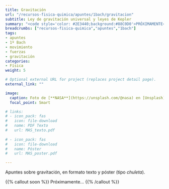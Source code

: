 ```yaml
---
title: Gravitación
url: "/recursos-fisica-quimica/apuntes/1bach/gravitacion"
subtitle: Ley de gravitación universal y leyes de Kepler
summary: "<code style='color: #2E3440;background:#88C0D0'>PRÓXIMAMENTE</code> <br> Fuerzas centrales. Ley de gravitación universal. Leyes de Kepler."
breadcrumbs: ["recursos-fisica-quimica","apuntes","1bach"]
tags:
- apuntes
- 1º Bach
- movimiento
- fuerzas
- gravitación
categories:
- Física
weight: 5

# Optional external URL for project (replaces project detail page).
external_link: ""

image:
  caption: Foto de [**NASA**](https://unsplash.com/@nasa) en [Unsplash](https://unsplash.com)
  focal_point: Smart

# links:
# - icon_pack: fas
#   icon: file-download
#   name: PDF Texto
#   url: MAS_texto.pdf
  
# - icon_pack: fas
#   icon: file-download
#   name: Póster
#   url: MAS_poster.pdf

---
```


<!-- <iframe src="https://phet.colorado.edu/sims/html/gravity-force-lab/latest/gravity-force-lab_es.html" width="800" height="600" scrolling="no" allowfullscreen></iframe> -->

<!-- <iframe src="https://phet.colorado.edu/sims/html/gravity-and-orbits/latest/gravity-and-orbits_es.html" width="800" height="600" scrolling="no" allowfullscreen></iframe> -->

<!-- Práctica virtual medida de g: https://twitter.com/fqsaja1/status/1392867297312788481?s=21 -->

Apuntes sobre gravitación, en formato texto y póster (tipo _chuleta_).

{{% callout soon %}}
Próximamente...
{{% /callout %}}